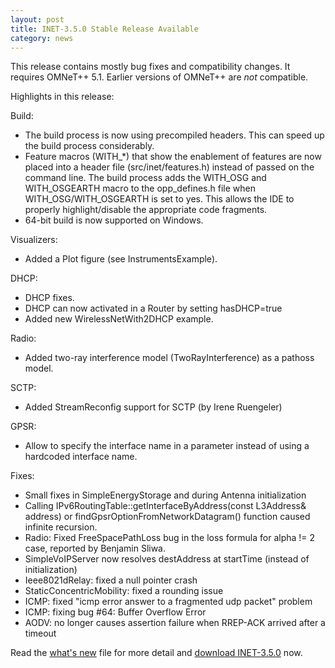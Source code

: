 ```yaml
---
layout: post
title: INET-3.5.0 Stable Release Available
category: news
---
```


This release contains mostly bug fixes and compatibility changes. It requires 
OMNeT++ 5.1. Earlier versions of OMNeT++ are *not* compatible.

Highlights in this release:

Build:

  - The build process is now using precompiled headers. This can speed up the 
    build process considerably.
  - Feature macros (WITH_*) that show the enablement of features are now placed 
    into a header file (src/inet/features.h) instead of passed on the command line. 
    The build process adds the WITH_OSG and WITH_OSGEARTH macro to the opp_defines.h 
    file when WITH_OSG/WITH_OSGEARTH is set to yes. This allows the IDE to properly 
    highlight/disable the appropriate code fragments.
  - 64-bit build is now supported on Windows.

Visualizers:

  - Added a Plot figure (see InstrumentsExample).

DHCP:

  - DHCP fixes.
  - DHCP can now activated in a Router by setting hasDHCP=true
  - Added new WirelessNetWith2DHCP example.

Radio:

  - Added two-ray interference model (TwoRayInterference) as a pathoss model.

SCTP:

  - Added StreamReconfig support for SCTP (by Irene Ruengeler)

GPSR:

  - Allow to specify the interface name in a parameter instead of
    using a hardcoded interface name.

Fixes:

  - Small fixes in SimpleEnergyStorage and during Antenna initialization
  - Calling IPv6RoutingTable::getInterfaceByAddress(const L3Address& address) or
    findGpsrOptionFromNetworkDatagram() function caused infinite recursion.
  - Radio: Fixed FreeSpacePathLoss bug in the loss formula for alpha != 2 case,
    reported by Benjamin Sliwa.
  - SimpleVoIPServer now resolves destAddress at startTime (instead 
    of initialization)
  - Ieee8021dRelay: fixed a null pointer crash
  - StaticConcentricMobility: fixed a rounding issue
  - ICMP: fixed "icmp error answer to a fragmented udp packet" problem
  - ICMP: fixing bug #64: Buffer Overflow Error
  - AODV: no longer causes assertion failure when RREP-ACK arrived after a timeout


Read the
[what's new](https://github.com/inet-framework/inet/blob/v3.5.0/WHATSNEW) file for more detail and
[download INET-3.5.0](https://github.com/inet-framework/inet/releases/download/v3.5.0/inet-3.5.0-src.tgz)
now.
